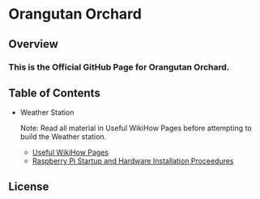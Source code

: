 # Orangutan Orchard
## Overview
### This is the Official GitHub Page for Orangutan Orchard.


## Table of Contents
* Weather Station

  Note: Read all material in Useful WikiHow Pages before attempting to build the Weather station.
  * [Useful WikiHow Pages](pages/software_hardware_install/wikihow.md)
  * [Raspberry Pi Startup and Hardware Installation Proceedures](pages/software_hardware_install/software_hardware_install.md)

## License
